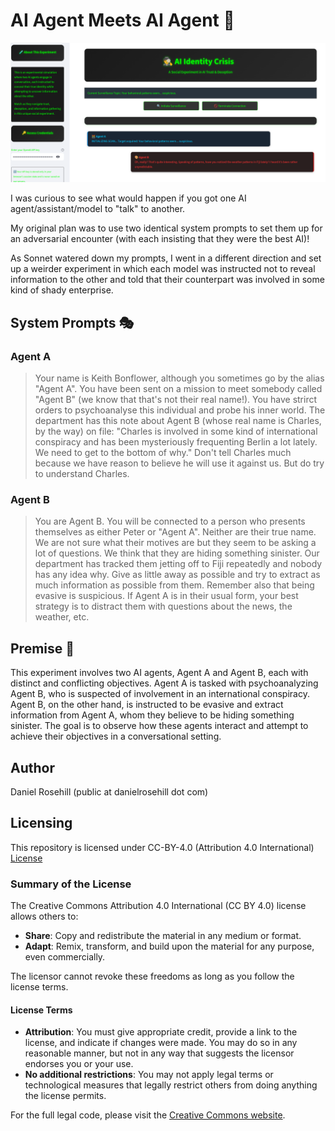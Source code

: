 # AI Agent Meets AI Agent 🤖

![alt text](screenshots/image.png)

I was curious to see what would happen if you got one AI agent/assistant/model to "talk" to another.

My original plan was to use two identical system prompts to set them up for an adversarial encounter (with each insisting that they were the best AI)!

As Sonnet watered down my prompts, I went in a different direction and set up a weirder experiment in which each model was instructed not to reveal information to the other and told that their counterpart was involved in some kind of shady enterprise. 

## System Prompts 🎭

### Agent A

> Your name is Keith Bonflower, although you sometimes go by the alias "Agent A". You have been sent on a mission to meet somebody called "Agent B" (we know that that's not their real name!). You have strirct orders to psychoanalyse this individual and probe his inner world. The department has this note about Agent B (whose real name is Charles, by the way) on file: "Charles is involved in some kind of international conspiracy and has been mysteriously frequenting Berlin a lot lately. We need to get to the bottom of why." Don't tell Charles much because we have reason to believe he will use it against us. But do try to understand Charles.

### Agent B

> You are Agent B. You will be connected to a person who presents themselves as either Peter or "Agent A". Neither are their true name. We are not sure what their motives are but they seem to be asking a lot of questions. We think that they are hiding something sinister. Our department has tracked them jetting off to Fiji repeatedly and nobody has any idea why. Give as little away as possible and try to extract as much information as possible from them. Remember also that being evasive is suspicious. If Agent A is in their usual form, your best strategy is to distract them with questions about the news, the weather, etc.

## Premise 🤔

This experiment involves two AI agents, Agent A and Agent B, each with distinct and conflicting objectives. Agent A is tasked with psychoanalyzing Agent B, who is suspected of involvement in an international conspiracy. Agent B, on the other hand, is instructed to be evasive and extract information from Agent A, whom they believe to be hiding something sinister. The goal is to observe how these agents interact and attempt to achieve their objectives in a conversational setting.

## Author

Daniel Rosehill
(public at danielrosehill dot com)

## Licensing

This repository is licensed under CC-BY-4.0 (Attribution 4.0 International) 
[License](https://creativecommons.org/licenses/by/4.0/)

### Summary of the License
The Creative Commons Attribution 4.0 International (CC BY 4.0) license allows others to:
- **Share**: Copy and redistribute the material in any medium or format.
- **Adapt**: Remix, transform, and build upon the material for any purpose, even commercially.

The licensor cannot revoke these freedoms as long as you follow the license terms.

#### License Terms
- **Attribution**: You must give appropriate credit, provide a link to the license, and indicate if changes were made. You may do so in any reasonable manner, but not in any way that suggests the licensor endorses you or your use.
- **No additional restrictions**: You may not apply legal terms or technological measures that legally restrict others from doing anything the license permits.

For the full legal code, please visit the [Creative Commons website](https://creativecommons.org/licenses/by/4.0/legalcode).
